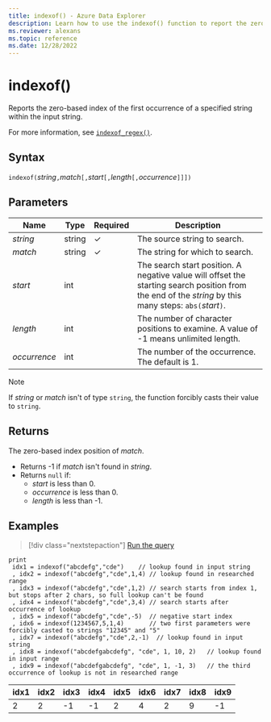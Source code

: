 ```yaml
---
title: indexof() - Azure Data Explorer 
description: Learn how to use the indexof() function to report the zero-based index position of the input string.
ms.reviewer: alexans
ms.topic: reference
ms.date: 12/28/2022
---
```

# indexof()

Reports the zero-based index of the first occurrence of a specified string within the input string.

For more information, see [`indexof_regex()`](indexofregexfunction.md).

## Syntax

`indexof(`*string*`,`*match*`[,`*start*`[,`*length*`[,`*occurrence*`]]])`

## Parameters

| Name | Type | Required | Description |
|--|--|--|--|
|*string*| string | &check; | The source string to search.|  
|*match*| string | &check; | The string for which to search.|
|*start*| int | | The search start position. A negative value will offset the starting search position from the end of the *string* by this many steps: `abs(`*start*`)`. |
|*length*| int | | The number of character positions to examine. A value of -1 means unlimited length.|
|*occurrence*| int | | The number of the occurrence. The default is 1.|

> [!NOTE]
> If *string* or *match* isn't of type `string`, the function forcibly casts their value to `string`.

## Returns

The zero-based index position of *match*.

* Returns -1 if *match* isn't found in *string*.
* Returns `null` if:
  * *start* is less than 0.
  * *occurrence* is less than 0.
  * *length* is less than -1.

## Examples

> [!div class="nextstepaction"]
> <a href="https://dataexplorer.azure.com/clusters/help/databases/Samples?query=H4sIAAAAAAAAA42STW6DMBCF9znFyJsWyVEKhCRd9DDGjIlVYqOxadLbd4LdqpUoioXFxu97b35Gsi5uwHa3Et7Aug5v3jwL1eoOTS+k4L8ogM9uB4P379MIxk+u47f8jVOEEJnRb0DeKdX/FFnKfbGEIQyoSJ+xA1KuR8isepVVzayk5AyKYgBD/pIkUEpo53B+DKBMRIIK9FlRkBA8mGkYvoNo5Z4itJgSZfP9inmdC/lrnky81hMROo3gTXbIyGYFuW2KucUOexXtByZoep7lh1/ysqr3zeEom9TUdFger1yapRBhVKQuyIkCXJHutZG27fDJ1YbInY4+Dy6AmGkCFI9DNCLbHVfSVnJbFo+uxGkB9MODBLyPq3yRUBVrmzZvR6a+Pkjd8q0zNZ6Rr6VucUpgAzgflzbyC/vZ0L4mAwAA" target="_blank">Run the query</a>

```kusto
print
 idx1 = indexof("abcdefg","cde")    // lookup found in input string
 , idx2 = indexof("abcdefg","cde",1,4) // lookup found in researched range 
 , idx3 = indexof("abcdefg","cde",1,2) // search starts from index 1, but stops after 2 chars, so full lookup can't be found
 , idx4 = indexof("abcdefg","cde",3,4) // search starts after occurrence of lookup
 , idx5 = indexof("abcdefg","cde",-5)  // negative start index
 , idx6 = indexof(1234567,5,1,4)       // two first parameters were forcibly casted to strings "12345" and "5"
 , idx7 = indexof("abcdefg","cde",2,-1)  // lookup found in input string
 , idx8 = indexof("abcdefgabcdefg", "cde", 1, 10, 2)   // lookup found in input range
 , idx9 = indexof("abcdefgabcdefg", "cde", 1, -1, 3)   // the third occurrence of lookup is not in researched range
```

|idx1|idx2|idx3|idx4|idx5|idx6|idx7|idx8|idx9|
|----|----|----|----|----|----|----|----|----|
|2   |2   |-1  |-1  | 2  |4   |2   |9   |-1  |
